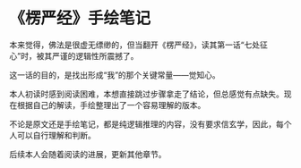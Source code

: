 # 《楞严经》手绘笔记
本来觉得，佛法是很虚无缥缈的，但当翻开《楞严经》，读其第一话“七处征心”时，被其严谨的逻辑性所震撼了。

这一话的目的，是找出形成“我”的那个关键常量——觉知心。

本人初读时感到阅读困难，本想直接跳过步骤拿走了结论，但总感觉有点缺失。现在根据自己的解读，手绘整理出了一个容易理解的版本。

不论是原文还是手绘笔记，都是纯逻辑推理的内容，没有要求信玄学，因此，每个人可以自行理解和判断。

后续本人会随着阅读的进展，更新其他章节。

